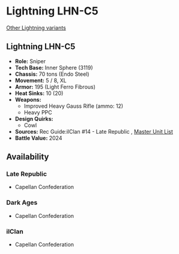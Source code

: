 # Lightning LHN-C5 

[Other Lightning variants](../lightning.md) 

## Lightning LHN-C5 

- **Role:** Sniper 
- **Tech Base:** Inner Sphere (3119) 
- **Chassis:** 70 tons (Endo Steel) 
- **Movement:** 5 / 8, XL 
- **Armor:** 195 (Light Ferro Fibrous) 
- **Heat Sinks:** 10 (20) 
- **Weapons:** 
  - Improved Heavy Gauss Rifle (ammo: 12) 
  - Heavy PPC 
- **Design Quirks:** 
  - Cowl 
- **Sources:** Rec Guide:ilClan #14 - Late Republic , [Master Unit List](http://masterunitlist.info/Unit/Details/8170) 
- **Battle Value:** 2024 

## Availability 

### Late Republic 

- Capellan Confederation 

### Dark Ages 

- Capellan Confederation 

### ilClan 

- Capellan Confederation 

